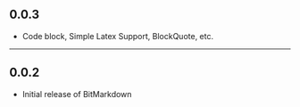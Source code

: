 ## 0.0.3

- Code block, Simple Latex Support, BlockQuote, etc.


---

## 0.0.2

- Initial release of BitMarkdown
